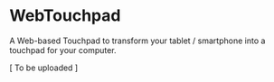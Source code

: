 WebTouchpad
===========

A Web-based Touchpad to transform your tablet / smartphone into a touchpad for your computer.

[ To be uploaded ]
